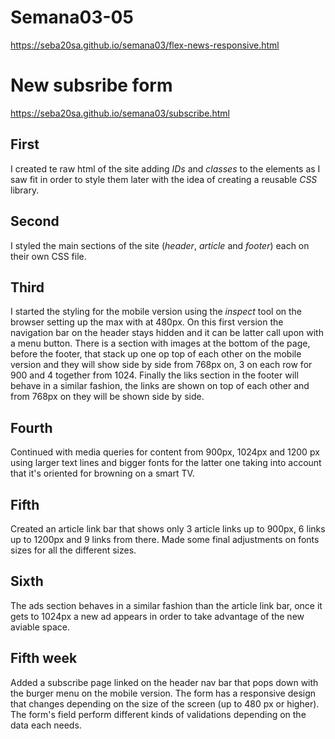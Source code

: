 # Semana03-05
https://seba20sa.github.io/semana03/flex-news-responsive.html
# New subsribe form
https://seba20sa.github.io/semana03/subscribe.html

## First 
I created te raw html of the site adding *IDs* and *classes* to the elements as I saw fit in order to style them later with the idea of creating a reusable *CSS* library.

## Second 
I styled the main sections  of the site (*header*, *article* and *footer*) each on their own CSS file.

## Third 
I started the styling for the mobile version using the *inspect* tool on the browser setting up the max with at 480px. On this first version the navigation bar on the header stays hidden and it can be latter call upon with a menu button. There is a section with images at the bottom of the page, before the footer, that stack up one op top of each other on the mobile version and they will show side by side from 768px on, 3 on each row for 900 and 4 together from 1024. Finally the liks section in the footer will behave in a similar fashion, the links are shown on top of each other and from 768px  on they will be shown side by side.  

## Fourth
Continued with media queries for content from 900px, 1024px and 1200 px using larger text lines and bigger fonts for the latter one taking into account that it's oriented for browning on a smart TV. 

## Fifth
Created an article link bar that shows only 3 article links up to 900px, 6 links up to 1200px and 9 links from there. Made some final adjustments on fonts sizes for all the different sizes. 

## Sixth
The ads section behaves in a similar fashion than the article link bar, once it gets to 1024px a new ad
appears in order to take advantage of the new aviable space.

## Fifth week 
Added a subscribe page linked on the header nav bar that pops down with the burger menu on the mobile version. The form has a responsive design that changes depending on the size of the screen (up to 480 px or higher). The form's field perform different kinds of validations depending on the data each needs.  